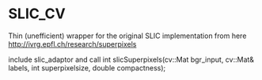SLIC_CV
=======

Thin (unefficient) wrapper for the original SLIC implementation from here http://ivrg.epfl.ch/research/superpixels


include slic_adaptor and call
int slicSuperpixels(cv::Mat bgr_input, cv::Mat& labels, int superpixelsize, double compactness);
